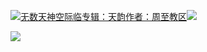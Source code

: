 [![](https://res.chinacath.cn/web/2024/11/08/1731030050068.png@!w100h100)无数天神空际临专辑：天韵作者：周至教区![](https://res.chinacath.cn/web/icon/play-128.png)](http://www.zhouzhidiocese.com/track/104118)

![](https://res.chinacath.cn/web/images/2022/12/01/1669882920354.jpg)